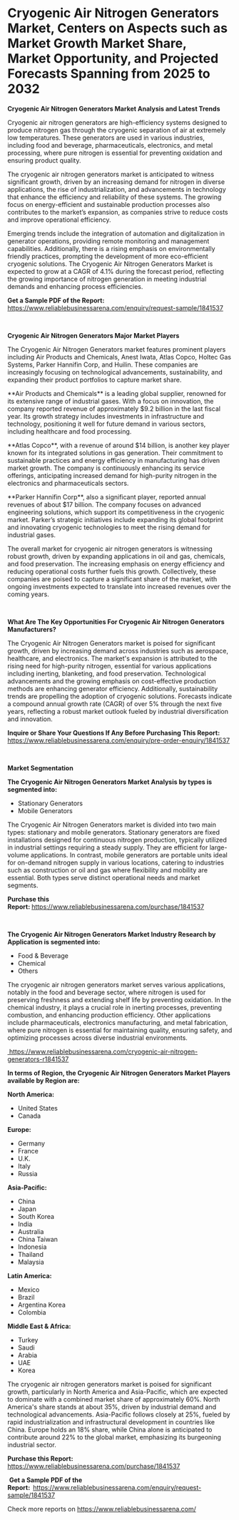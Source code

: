 <p><h1>Cryogenic Air Nitrogen Generators Market, Centers on Aspects such as Market Growth Market Share, Market Opportunity, and Projected Forecasts Spanning from 2025 to 2032</h1></p><p><strong>Cryogenic Air Nitrogen Generators Market Analysis and Latest Trends</strong></p>
<p><p>Cryogenic air nitrogen generators are high-efficiency systems designed to produce nitrogen gas through the cryogenic separation of air at extremely low temperatures. These generators are used in various industries, including food and beverage, pharmaceuticals, electronics, and metal processing, where pure nitrogen is essential for preventing oxidation and ensuring product quality.</p><p>The cryogenic air nitrogen generators market is anticipated to witness significant growth, driven by an increasing demand for nitrogen in diverse applications, the rise of industrialization, and advancements in technology that enhance the efficiency and reliability of these systems. The growing focus on energy-efficient and sustainable production processes also contributes to the market’s expansion, as companies strive to reduce costs and improve operational efficiency.</p><p>Emerging trends include the integration of automation and digitalization in generator operations, providing remote monitoring and management capabilities. Additionally, there is a rising emphasis on environmentally friendly practices, prompting the development of more eco-efficient cryogenic solutions. The Cryogenic Air Nitrogen Generators Market is expected to grow at a CAGR of 4.1% during the forecast period, reflecting the growing importance of nitrogen generation in meeting industrial demands and enhancing process efficiencies.</p></p>
<p><strong>Get a Sample PDF of the Report:&nbsp;</strong> <a href="https://www.reliablebusinessarena.com/enquiry/request-sample/1841537?utm_campaign=2470&utm_medium=2&utm_source=Github&utm_content=ia&utm_term=28022025&utm_id=cryogenic-air-nitrogen-generators">https://www.reliablebusinessarena.com/enquiry/request-sample/1841537</a></p>
<p>&nbsp;</p>
<p><strong>Cryogenic Air Nitrogen Generators Major Market Players</strong></p>
<p><p>The Cryogenic Air Nitrogen Generators market features prominent players including Air Products and Chemicals, Anest Iwata, Atlas Copco, Holtec Gas Systems, Parker Hannifin Corp, and Huilin. These companies are increasingly focusing on technological advancements, sustainability, and expanding their product portfolios to capture market share.</p><p>**Air Products and Chemicals** is a leading global supplier, renowned for its extensive range of industrial gases. With a focus on innovation, the company reported revenue of approximately $9.2 billion in the last fiscal year. Its growth strategy includes investments in infrastructure and technology, positioning it well for future demand in various sectors, including healthcare and food processing.</p><p>**Atlas Copco**, with a revenue of around $14 billion, is another key player known for its integrated solutions in gas generation. Their commitment to sustainable practices and energy efficiency in manufacturing has driven market growth. The company is continuously enhancing its service offerings, anticipating increased demand for high-purity nitrogen in the electronics and pharmaceuticals sectors.</p><p>**Parker Hannifin Corp**, also a significant player, reported annual revenues of about $17 billion. The company focuses on advanced engineering solutions, which support its competitiveness in the cryogenic market. Parker’s strategic initiatives include expanding its global footprint and innovating cryogenic technologies to meet the rising demand for industrial gases.</p><p>The overall market for cryogenic air nitrogen generators is witnessing robust growth, driven by expanding applications in oil and gas, chemicals, and food preservation. The increasing emphasis on energy efficiency and reducing operational costs further fuels this growth. Collectively, these companies are poised to capture a significant share of the market, with ongoing investments expected to translate into increased revenues over the coming years.</p></p>
<p>&nbsp;</p>
<p><strong>What Are The Key Opportunities For Cryogenic Air Nitrogen Generators Manufacturers?</strong></p>
<p><p>The Cryogenic Air Nitrogen Generators market is poised for significant growth, driven by increasing demand across industries such as aerospace, healthcare, and electronics. The market's expansion is attributed to the rising need for high-purity nitrogen, essential for various applications including inerting, blanketing, and food preservation. Technological advancements and the growing emphasis on cost-effective production methods are enhancing generator efficiency. Additionally, sustainability trends are propelling the adoption of cryogenic solutions. Forecasts indicate a compound annual growth rate (CAGR) of over 5% through the next five years, reflecting a robust market outlook fueled by industrial diversification and innovation.</p></p>
<p><strong>Inquire or Share Your Questions If Any Before Purchasing This Report:</strong> <a href="https://www.reliablebusinessarena.com/enquiry/pre-order-enquiry/1841537?utm_campaign=2470&utm_medium=2&utm_source=Github&utm_content=ia&utm_term=28022025&utm_id=cryogenic-air-nitrogen-generators">https://www.reliablebusinessarena.com/enquiry/pre-order-enquiry/1841537</a></p>
<p>&nbsp;</p>
<p><strong>Market Segmentation</strong></p>
<p><strong>The Cryogenic Air Nitrogen Generators Market Analysis by types is segmented into:</strong></p>
<p><ul><li>Stationary Generators</li><li>Mobile Generators</li></ul></p>
<p><p>The Cryogenic Air Nitrogen Generators market is divided into two main types: stationary and mobile generators. Stationary generators are fixed installations designed for continuous nitrogen production, typically utilized in industrial settings requiring a steady supply. They are efficient for large-volume applications. In contrast, mobile generators are portable units ideal for on-demand nitrogen supply in various locations, catering to industries such as construction or oil and gas where flexibility and mobility are essential. Both types serve distinct operational needs and market segments.</p></p>
<p><strong>Purchase this Report:&nbsp;</strong><a href="https://www.reliablebusinessarena.com/purchase/1841537?utm_campaign=2470&utm_medium=2&utm_source=Github&utm_content=ia&utm_term=28022025&utm_id=cryogenic-air-nitrogen-generators">https://www.reliablebusinessarena.com/purchase/1841537</a></p>
<p>&nbsp;</p>
<p><strong>The Cryogenic Air Nitrogen Generators Market Industry Research by Application is segmented into:</strong></p>
<p><ul><li>Food & Beverage</li><li>Chemical</li><li>Others</li></ul></p>
<p><p>The cryogenic air nitrogen generators market serves various applications, notably in the food and beverage sector, where nitrogen is used for preserving freshness and extending shelf life by preventing oxidation. In the chemical industry, it plays a crucial role in inerting processes, preventing combustion, and enhancing production efficiency. Other applications include pharmaceuticals, electronics manufacturing, and metal fabrication, where pure nitrogen is essential for maintaining quality, ensuring safety, and optimizing processes across diverse industrial environments.</p></p>
<p><a href="https://www.reliablebusinessarena.com/cryogenic-air-nitrogen-generators-r1841537?utm_campaign=2470&utm_medium=2&utm_source=Github&utm_content=ia&utm_term=28022025&utm_id=cryogenic-air-nitrogen-generators">&nbsp;https://www.reliablebusinessarena.com/cryogenic-air-nitrogen-generators-r1841537</a></p>
<p><strong>In terms of Region, the Cryogenic Air Nitrogen Generators Market Players available by Region are:</strong></p>
<p>
    <p> <strong> North America: </strong>
        <ul>
            <li>United States</li>
            <li>Canada</li>
        </ul>
        </p> 
    <p> <strong> Europe: </strong>
        <ul>
            <li>Germany</li>
            <li>France</li>
            <li>U.K.</li>
            <li>Italy</li>
            <li>Russia</li>
        </ul>
        </p> 
    <p> <strong> Asia-Pacific: </strong>
        <ul>
            <li>China</li>
            <li>Japan</li>
            <li>South Korea</li>
            <li>India</li>
            <li>Australia</li>
            <li>China Taiwan</li>
            <li>Indonesia</li>
            <li>Thailand</li>
            <li>Malaysia</li>
        </ul>
        </p> 
    <p> <strong> Latin America: </strong>
        <ul>
            <li>Mexico</li>
            <li>Brazil</li>
            <li>Argentina Korea</li>
            <li>Colombia</li>
        </ul>
        </p> 
    <p> <strong> Middle East & Africa: </strong>
        <ul>
            <li>Turkey</li>
            <li>Saudi</li>
            <li>Arabia</li>
            <li>UAE</li>
            <li>Korea</li>
        </ul>
    </p>
    </p>
<p><p>The cryogenic air nitrogen generators market is poised for significant growth, particularly in North America and Asia-Pacific, which are expected to dominate with a combined market share of approximately 60%. North America's share stands at about 35%, driven by industrial demand and technological advancements. Asia-Pacific follows closely at 25%, fueled by rapid industrialization and infrastructural development in countries like China. Europe holds an 18% share, while China alone is anticipated to contribute around 22% to the global market, emphasizing its burgeoning industrial sector.</p></p>
<p><strong>Purchase this Report: </strong><a href="https://www.reliablebusinessarena.com/purchase/1841537?utm_campaign=2470&utm_medium=2&utm_source=Github&utm_content=ia&utm_term=28022025&utm_id=cryogenic-air-nitrogen-generators">https://www.reliablebusinessarena.com/purchase/1841537</a></p>
<p>&nbsp;<strong>Get a Sample PDF of the Report:&nbsp;&nbsp;</strong><a href="https://www.reliablebusinessarena.com/enquiry/request-sample/1841537?utm_campaign=2470&utm_medium=2&utm_source=Github&utm_content=ia&utm_term=28022025&utm_id=cryogenic-air-nitrogen-generators">https://www.reliablebusinessarena.com/enquiry/request-sample/1841537</a></p>
<p><strong></strong></p>
<p>Check more reports on <a href="https://www.reliablebusinessarena.com/?utm_campaign=2470&utm_medium=2&utm_source=Github&utm_content=ia&utm_term=28022025&utm_id=cryogenic-air-nitrogen-generators">https://www.reliablebusinessarena.com/</a></p>